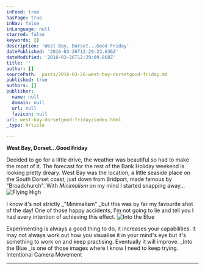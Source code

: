 ```yaml
---
inFeed: true
hasPage: true
inNav: false
inLanguage: null
starred: false
keywords: []
description: 'West Bay, Dorset...Good Friday'
datePublished: '2016-03-26T12:29:23.636Z'
dateModified: '2016-03-26T12:29:09.868Z'
title: ''
author: []
sourcePath: _posts/2016-03-26-west-bay-dorsetgood-friday.md
published: true
authors: []
publisher:
  name: null
  domain: null
  url: null
  favicon: null
url: west-bay-dorsetgood-friday/index.html
_type: Article

---
```

**West Bay, Dorset...Good Friday**

Decided to go for a little drive, the weather was beautiful so had to make the most of it. The forecast for the rest of the Bank Holiday weekend is looking pretty dreary. West Bay was the location, a little seaside place on the South Dorset coast, just down from Bridport, made famous by "Broadchurch". With _Minimalism_ on my mind I started snapping away...
![Flying High](https://the-grid-user-content.s3-us-west-2.amazonaws.com/91c1ad91-3755-47fa-a7e2-913ed4a7b440.jpg)

I know it's not strictly _"Minimalism" _but this was by far my favourite shot of the day! One of those happy accidents, I'm not going to lie and tell you I had every intention of achieving this effect. ![Into the Blue](https://the-grid-user-content.s3-us-west-2.amazonaws.com/76bfa57b-1fd7-443c-89e4-a5eaf38f0249.jpg)

Experimenting is always a good thing to do, it increases your capabilities. It may not always work out how you visualise it in your mind's eye but it's something to work on and keep practising. Eventually it will improve. _Into the Blue _is one of those images where I know I need to keep trying. Intentional Camera Movement

****